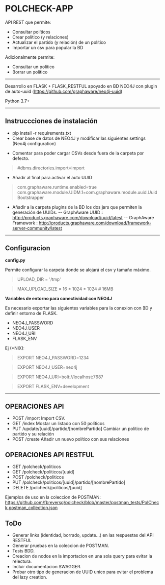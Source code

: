 # POLCHECK-APP
API REST que permite:

 - Consultar políticos
 - Crear político (y relaciones)
 - Actualizar el partido (y relación) de un político
 - Importar un csv para popular la BD

Adicionalmente permite:

 - Consultar un politico
 - Borrar un politico

---
Desarrollo en FLASK + FLASK_RESTFUL apoyado en BD NEO4J con plugin de auto-uuid (https://github.com/graphaware/neo4j-uuid)

Python 3.7+

---
## Instruccciones de instalación

 - pip install -r requirements.txt
 - Crear base de datos de NEO4J y modificar las siguientes settings
   (Neo4j configuration)
   
* Comentar para poder cargar CSVs desde fuera de la carpeta por defecto.
> #dbms.directories.import=import
* Añadir al final para activar el auto UUID
> com.graphaware.runtime.enabled=true
com.graphaware.module.UIDM.1=com.graphaware.module.uuid.UuidBootstrapper

 - Añadir a la carpeta plugins de la BD los dos jars que permiten la generación de UUIDs.
 -- GraphAware UUID : http://products.graphaware.com/download/uuid/latest
 -- GraphAware Framework : http://products.graphaware.com/download/framework-server-community/latest
---

## Configuracion

**config.py**

Permite configurar la carpeta donde se alojará el csv y tamaño máximo.

>UPLOAD_DIR = '/tmp'

>MAX_UPLOAD_SIZE = 16 * 1024 * 1024  # 16MB

**Variables de entorno para conectividad con NEO4J**

Es necesario exportar las siguientes variables para la conexion con BD y definir entorno de FLASK.

* NEO4J_PASSWORD
* NEO4J_USER
* NEO4J_URI
* FLASK_ENV

Ej (*NIX):

> EXPORT NEO4J_PASSWORD=1234

> EXPORT NEO4J_USER=neo4j

> EXPORT NEO4J_URI=bolt://localhost:7687

> EXPORT FLASK_ENV=development

---

## OPERACIONES API

- POST /import Import CSV.
- GET /index Mostar un listado con 50 políticos
- PUT /update/[uuid]/partido/[nombrePartido] Cambiar un político de partido y su relación
- POST /create Añadir un nuevo político con sus relaciones

## OPERACIONES API RESTFUL

- GET    /polcheck/politicos
- GET    /polcheck/politicos/[uuid]
- POST   /polcheck/politicos
- PUT    /polcheck/politicos/[uuid]/partido/[nombrePartido]
- DELETE /polcheck/politicos/[uuid]

Ejemplos de uso en la coleccion de POSTMAN: https://github.com/fbreversg/polcheck/blob/master/postman_tests/PolCheck.postman_collection.json

## ToDo

- Generar links (identidad, borrado, update...) en las respuestas del API RESTFUl.
- Generar pruebas en la coleccion de POSTMAN.
- Tests BDD.
- Creacion de nodos en la importacion en una sola query para evitar la relectura.
- Incluir documentacion SWAGGER.
- Probar otro tipo de generacion de UUID unico para evitar el problema del lazy creation.

